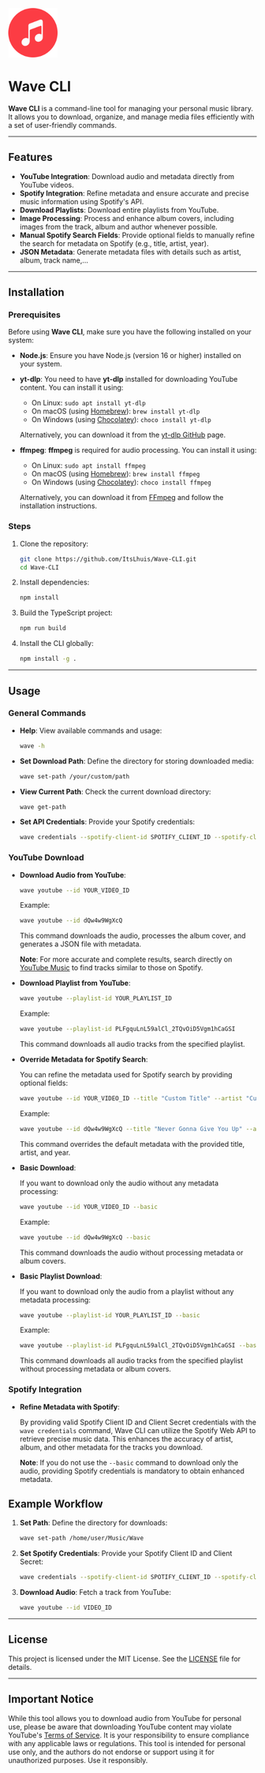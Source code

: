 <img src="assets/icon.png" width="100" height="100" />

# Wave CLI

**Wave CLI** is a command-line tool for managing your personal music library. It allows you to
download, organize, and manage media files efficiently with a set of user-friendly commands.

---

## Features

- **YouTube Integration**: Download audio and metadata directly from YouTube videos.
- **Spotify Integration**: Refine metadata and ensure accurate and precise music information using
  Spotify's API.
- **Download Playlists**: Download entire playlists from YouTube.
- **Image Processing**: Process and enhance album covers, including images from the track, album and
  author whenever possible.
- **Manual Spotify Search Fields**: Provide optional fields to manually refine the search for
  metadata on Spotify (e.g., title, artist, year).
- **JSON Metadata**: Generate metadata files with details such as artist, album, track name,...

---

## Installation

### Prerequisites

Before using **Wave CLI**, make sure you have the following installed on your system:

- **Node.js**: Ensure you have Node.js (version 16 or higher) installed on your system.

- **yt-dlp**: You need to have **yt-dlp** installed for downloading YouTube content. You can install
  it using:

  - On Linux: `sudo apt install yt-dlp`
  - On macOS (using [Homebrew](https://brew.sh/)): `brew install yt-dlp`
  - On Windows (using [Chocolatey](https://chocolatey.org/)): `choco install yt-dlp`

  Alternatively, you can download it from the [yt-dlp GitHub](https://github.com/yt-dlp/yt-dlp)
  page.

- **ffmpeg**: **ffmpeg** is required for audio processing. You can install it using:

  - On Linux: `sudo apt install ffmpeg`
  - On macOS (using [Homebrew](https://brew.sh/)): `brew install ffmpeg`
  - On Windows (using [Chocolatey](https://chocolatey.org/)): `choco install ffmpeg`

  Alternatively, you can download it from [FFmpeg](https://ffmpeg.org/download.html) and follow the
  installation instructions.

### Steps

1. Clone the repository:

   ```bash
   git clone https://github.com/ItsLhuis/Wave-CLI.git
   cd Wave-CLI
   ```

2. Install dependencies:

   ```bash
   npm install
   ```

3. Build the TypeScript project:

   ```bash
   npm run build
   ```

4. Install the CLI globally:

   ```bash
   npm install -g .
   ```

---

## Usage

### General Commands

- **Help**: View available commands and usage:

  ```bash
  wave -h
  ```

- **Set Download Path**: Define the directory for storing downloaded media:

  ```bash
  wave set-path /your/custom/path
  ```

- **View Current Path**: Check the current download directory:

  ```bash
  wave get-path
  ```

- **Set API Credentials**: Provide your Spotify credentials:

  ```bash
  wave credentials --spotify-client-id SPOTIFY_CLIENT_ID --spotify-client-secret SPOTIFY_CLIENT_SECRET
  ```

### YouTube Download

- **Download Audio from YouTube**:

  ```bash
  wave youtube --id YOUR_VIDEO_ID
  ```

  Example:

  ```bash
  wave youtube --id dQw4w9WgXcQ
  ```

  This command downloads the audio, processes the album cover, and generates a JSON file with
  metadata.

  **Note**: For more accurate and complete results, search directly on
  [YouTube Music](https://music.youtube.com) to find tracks similar to those on Spotify.

- **Download Playlist from YouTube**:

  ```bash
  wave youtube --playlist-id YOUR_PLAYLIST_ID
  ```

  Example:

  ```bash
  wave youtube --playlist-id PLFgquLnL59alCl_2TQvOiD5Vgm1hCaGSI
  ```

  This command downloads all audio tracks from the specified playlist.

- **Override Metadata for Spotify Search**:

  You can refine the metadata used for Spotify search by providing optional fields:

  ```bash
  wave youtube --id YOUR_VIDEO_ID --title "Custom Title" --artist "Custom Artist" --year 2023
  ```

  Example:

  ```bash
  wave youtube --id dQw4w9WgXcQ --title "Never Gonna Give You Up" --artist "Rick Astley" --year 1987
  ```

  This command overrides the default metadata with the provided title, artist, and year.

- **Basic Download**:

  If you want to download only the audio without any metadata processing:

  ```bash
  wave youtube --id YOUR_VIDEO_ID --basic
  ```

  Example:

  ```bash
  wave youtube --id dQw4w9WgXcQ --basic
  ```

  This command downloads the audio without processing metadata or album covers.

- **Basic Playlist Download**:

  If you want to download only the audio from a playlist without any metadata processing:

  ```bash
  wave youtube --playlist-id YOUR_PLAYLIST_ID --basic
  ```

  Example:

  ```bash
  wave youtube --playlist-id PLFgquLnL59alCl_2TQvOiD5Vgm1hCaGSI --basic
  ```

  This command downloads all audio tracks from the specified playlist without processing metadata or
  album covers.

### Spotify Integration

- **Refine Metadata with Spotify**:

  By providing valid Spotify Client ID and Client Secret credentials with the `wave credentials`
  command, Wave CLI can utilize the Spotify Web API to retrieve precise music data. This enhances
  the accuracy of artist, album, and other metadata for the tracks you download.

  **Note**: If you do not use the `--basic` command to download only the audio, providing Spotify
  credentials is mandatory to obtain enhanced metadata.

## Example Workflow

1. **Set Path**: Define the directory for downloads:

   ```bash
   wave set-path /home/user/Music/Wave
   ```

2. **Set Spotify Credentials**: Provide your Spotify Client ID and Client Secret:

   ```bash
   wave credentials --spotify-client-id SPOTIFY_CLIENT_ID --spotify-client-secret SPOTIFY_CLIENT_SECRET
   ```

3. **Download Audio**: Fetch a track from YouTube:

   ```bash
   wave youtube --id VIDEO_ID
   ```

---

## License

This project is licensed under the MIT License. See the [LICENSE](LICENSE) file for details.

---

## Important Notice

While this tool allows you to download audio from YouTube for personal use, please be aware that
downloading YouTube content may violate YouTube's
[Terms of Service](https://www.youtube.com/t/terms). It is your responsibility to ensure compliance
with any applicable laws or regulations. This tool is intended for personal use only, and the
authors do not endorse or support using it for unauthorized purposes. Use it responsibly.
